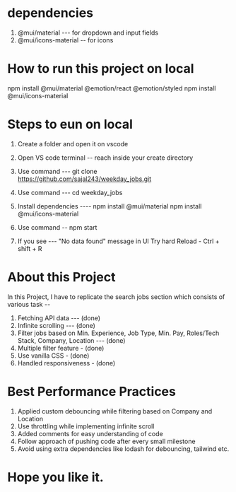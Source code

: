 # dependencies

1) @mui/material  --- for dropdown and input fields
2) @mui/icons-material -- for icons

# How to run this project on local
npm install @mui/material @emotion/react @emotion/styled
npm install @mui/icons-material

# Steps to eun on local
1) Create a folder and open it on vscode 
2) Open VS code terminal -- reach inside your create directory
3) Use command --- git clone https://github.com/sajal243/weekday_jobs.git
4) Use command --- cd weekday_jobs
5) Install dependencies ---- 
    npm install @mui/material
    npm install @mui/icons-material

6) Use command -- npm start
7) If you see --- "No data found" message in UI
    Try hard Reload - Ctrl + shift + R


# About this Project 
In this Project, I have to replicate the search jobs section which consists of various task -- 

1) Fetching API data --- (done)
2) Infinite scrolling --- (done)
3) Filter jobs based on Min. Experience, Job Type, Min. Pay, Roles/Tech Stack, Company, Location --- (done)
4) Multiple filter feature - (done)
5) Use vanilla CSS - (done)
6) Handled responsiveness - (done)

# Best Performance Practices
1) Applied custom debouncing while filtering based on Company and Location
2) Use throttling while implementing infinite scroll
3) Added comments for easy understanding of code
4) Follow approach of pushing code after every small milestone
5) Avoid using extra dependencies like lodash for debouncing, tailwind etc.

# Hope you like it.

